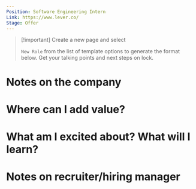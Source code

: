 ```yaml
---
Position: Software Engineering Intern
Link: https://www.lever.co/
Stage: Offer
---
```

> [!important] Create a new page and select
> 
> `New Role` from the list of template options to generate the format below. Get your talking points and next steps on lock.

# Notes on the company

  

# Where can I add value?

  

# What am I excited about? What will I learn?

  

# Notes on recruiter/hiring manager